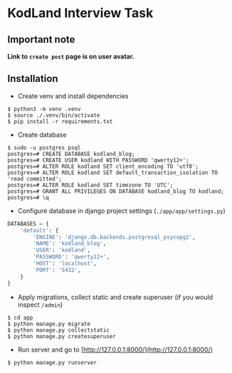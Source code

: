 # KodLand Interview Task

## Important note

**Link to `create post` page is on user avatar.**

## Installation

- Create venv and install dependencies

```
$ python3 -m venv .venv
$ source ./.venv/bin/activate
$ pip install -r requirements.txt
```

- Create database

```
$ sudo -u postgres psql
postgres=# CREATE DATABASE kodland_blog;
postgres=# CREATE USER kodland WITH PASSWORD 'qwerty12+';
postgres=# ALTER ROLE kodland SET client_encoding TO 'utf8';
postgres=# ALTER ROLE kodland SET default_transaction_isolation TO 'read committed';
postgres=# ALTER ROLE kodland SET timezone TO 'UTC';
postgres=# GRANT ALL PRIVILEGES ON DATABASE kodland_blog TO kodland;
postgres=# \q
```

- Configure database in django project settings (`./app/app/settings.py`)

```python
DATABASES = {
    'default': {
        'ENGINE': 'django.db.backends.postgresql_psycopg2',
        'NAME': 'kodland_blog',
        'USER': 'kodland',
        'PASSWORD': 'qwerty12+',
        'HOST': 'localhost',
        'PORT': '5432',
    }
}
```

- Apply migrations, collect static and create superuser (if you would inspect `/admin`)

```
$ cd app
$ python manage.py migrate
$ python manage.py collectstatic
$ python manage.py createsuperuser
```

- Run server and go to [http://127.0.0.1:8000/](http://127.0.0.1:8000/)

```
$ python manage.py runserver
```
